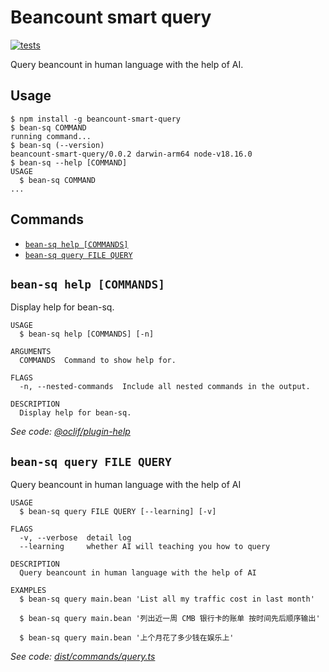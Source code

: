 # Beancount smart query

[![tests](https://github.com/fengkx/beancount-smart-query/actions/workflows/test.yml/badge.svg)](https://github.com/fengkx/beancount-smart-query/actions/workflows/test.yml)

Query beancount in human language with the help of AI.

## Usage
  <!-- usage -->
```sh-session
$ npm install -g beancount-smart-query
$ bean-sq COMMAND
running command...
$ bean-sq (--version)
beancount-smart-query/0.0.2 darwin-arm64 node-v18.16.0
$ bean-sq --help [COMMAND]
USAGE
  $ bean-sq COMMAND
...
```
<!-- usagestop -->
## Commands
<!-- commands -->
* [`bean-sq help [COMMANDS]`](#bean-sq-help-commands)
* [`bean-sq query FILE QUERY`](#bean-sq-query-file-query)

## `bean-sq help [COMMANDS]`

Display help for bean-sq.

```
USAGE
  $ bean-sq help [COMMANDS] [-n]

ARGUMENTS
  COMMANDS  Command to show help for.

FLAGS
  -n, --nested-commands  Include all nested commands in the output.

DESCRIPTION
  Display help for bean-sq.
```

_See code: [@oclif/plugin-help](https://github.com/oclif/plugin-help/blob/v5.2.10/src/commands/help.ts)_

## `bean-sq query FILE QUERY`

Query beancount in human language with the help of AI

```
USAGE
  $ bean-sq query FILE QUERY [--learning] [-v]

FLAGS
  -v, --verbose  detail log
  --learning     whether AI will teaching you how to query

DESCRIPTION
  Query beancount in human language with the help of AI

EXAMPLES
  $ bean-sq query main.bean 'List all my traffic cost in last month'  

  $ bean-sq query main.bean '列出近一周 CMB 银行卡的账单 按时间先后顺序输出'  

  $ bean-sq query main.bean '上个月花了多少钱在娱乐上'
```

_See code: [dist/commands/query.ts](https://github.com/fengkx/beancount-smart-query/blob/v0.0.2/dist/commands/query.ts)_
<!-- commandsstop -->
